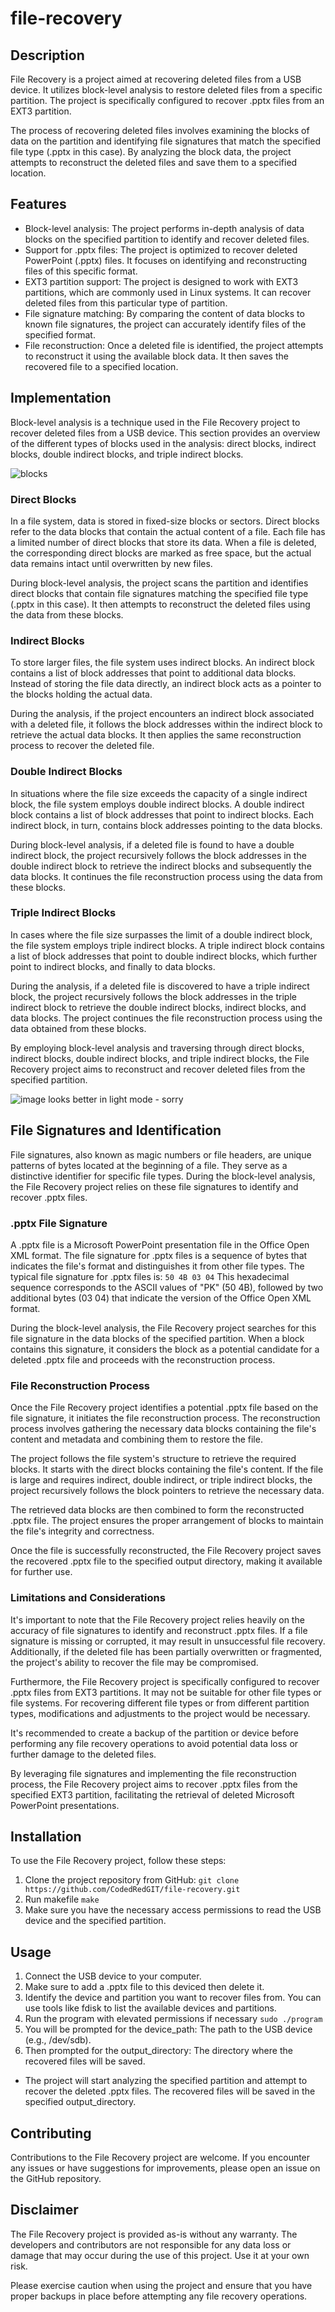 # file-recovery
## Description
File Recovery is a project aimed at recovering deleted files from a USB device. It utilizes block-level analysis to restore deleted files from a specific partition. The project is specifically configured to recover .pptx files from an EXT3 partition.

The process of recovering deleted files involves examining the blocks of data on the partition and identifying file signatures that match the specified file type (.pptx in this case). By analyzing the block data, the project attempts to reconstruct the deleted files and save them to a specified location.

## Features
- Block-level analysis: The project performs in-depth analysis of data blocks on the specified partition to identify and recover deleted files.
- Support for .pptx files: The project is optimized to recover deleted PowerPoint (.pptx) files. It focuses on identifying and reconstructing files of this specific format.
- EXT3 partition support: The project is designed to work with EXT3 partitions, which are commonly used in Linux systems. It can recover deleted files from this particular type of partition.
- File signature matching: By comparing the content of data blocks to known file signatures, the project can accurately identify files of the specified format.
- File reconstruction: Once a deleted file is identified, the project attempts to reconstruct it using the available block data. It then saves the recovered file to a specified location.

## Implementation
Block-level analysis is a technique used in the File Recovery project to recover deleted files from a USB device. This section provides an overview of the different types of blocks used in the analysis: direct blocks, indirect blocks, double indirect blocks, and triple indirect blocks.

![blocks](/assets/blocks.png)

### Direct Blocks
In a file system, data is stored in fixed-size blocks or sectors. Direct blocks refer to the data blocks that contain the actual content of a file. Each file has a limited number of direct blocks that store its data. When a file is deleted, the corresponding direct blocks are marked as free space, but the actual data remains intact until overwritten by new files.

During block-level analysis, the project scans the partition and identifies direct blocks that contain file signatures matching the specified file type (.pptx in this case). It then attempts to reconstruct the deleted files using the data from these blocks.

### Indirect Blocks
To store larger files, the file system uses indirect blocks. An indirect block contains a list of block addresses that point to additional data blocks. Instead of storing the file data directly, an indirect block acts as a pointer to the blocks holding the actual data.

During the analysis, if the project encounters an indirect block associated with a deleted file, it follows the block addresses within the indirect block to retrieve the actual data blocks. It then applies the same reconstruction process to recover the deleted file.

### Double Indirect Blocks
In situations where the file size exceeds the capacity of a single indirect block, the file system employs double indirect blocks. A double indirect block contains a list of block addresses that point to indirect blocks. Each indirect block, in turn, contains block addresses pointing to the data blocks.

During block-level analysis, if a deleted file is found to have a double indirect block, the project recursively follows the block addresses in the double indirect block to retrieve the indirect blocks and subsequently the data blocks. It continues the file reconstruction process using the data from these blocks.

### Triple Indirect Blocks
In cases where the file size surpasses the limit of a double indirect block, the file system employs triple indirect blocks. A triple indirect block contains a list of block addresses that point to double indirect blocks, which further point to indirect blocks, and finally to data blocks.

During the analysis, if a deleted file is discovered to have a triple indirect block, the project recursively follows the block addresses in the triple indirect block to retrieve the double indirect blocks, indirect blocks, and data blocks. The project continues the file reconstruction process using the data obtained from these blocks.

By employing block-level analysis and traversing through direct blocks, indirect blocks, double indirect blocks, and triple indirect blocks, the File Recovery project aims to reconstruct and recover deleted files from the specified partition.

![image looks better in light mode - sorry](/assets/block-design.png)

## File Signatures and Identification
File signatures, also known as magic numbers or file headers, are unique patterns of bytes located at the beginning of a file. They serve as a distinctive identifier for specific file types. During the block-level analysis, the File Recovery project relies on these file signatures to identify and recover .pptx files.

### .pptx File Signature
A .pptx file is a Microsoft PowerPoint presentation file in the Office Open XML format. The file signature for .pptx files is a sequence of bytes that indicates the file's format and distinguishes it from other file types. The typical file signature for .pptx files is:
`50 4B 03 04`
This hexadecimal sequence corresponds to the ASCII values of "PK" (50 4B), followed by two additional bytes (03 04) that indicate the version of the Office Open XML format.

During the block-level analysis, the File Recovery project searches for this file signature in the data blocks of the specified partition. When a block contains this signature, it considers the block as a potential candidate for a deleted .pptx file and proceeds with the reconstruction process.

### File Reconstruction Process
Once the File Recovery project identifies a potential .pptx file based on the file signature, it initiates the file reconstruction process. The reconstruction process involves gathering the necessary data blocks containing the file's content and metadata and combining them to restore the file.

The project follows the file system's structure to retrieve the required blocks. It starts with the direct blocks containing the file's content. If the file is large and requires indirect, double indirect, or triple indirect blocks, the project recursively follows the block pointers to retrieve the necessary data.

The retrieved data blocks are then combined to form the reconstructed .pptx file. The project ensures the proper arrangement of blocks to maintain the file's integrity and correctness.

Once the file is successfully reconstructed, the File Recovery project saves the recovered .pptx file to the specified output directory, making it available for further use.

### Limitations and Considerations
It's important to note that the File Recovery project relies heavily on the accuracy of file signatures to identify and reconstruct .pptx files. If a file signature is missing or corrupted, it may result in unsuccessful file recovery. Additionally, if the deleted file has been partially overwritten or fragmented, the project's ability to recover the file may be compromised.

Furthermore, the File Recovery project is specifically configured to recover .pptx files from EXT3 partitions. It may not be suitable for other file types or file systems. For recovering different file types or from different partition types, modifications and adjustments to the project would be necessary.

It's recommended to create a backup of the partition or device before performing any file recovery operations to avoid potential data loss or further damage to the deleted files.

By leveraging file signatures and implementing the file reconstruction process, the File Recovery project aims to recover .pptx files from the specified EXT3 partition, facilitating the retrieval of deleted Microsoft PowerPoint presentations.

## Installation
To use the File Recovery project, follow these steps:

1. Clone the project repository from GitHub: `git clone https://github.com/CodedRedGIT/file-recovery.git`
2. Run makefile `make`
3. Make sure you have the necessary access permissions to read the USB device and the specified partition.

## Usage
1. Connect the USB device to your computer.
2. Make sure to add a .pptx file to this deviced then delete it.
3. Identify the device and partition you want to recover files from. You can use tools like fdisk to list the available devices and partitions.
4. Run the program with elevated permissions if necessary `sudo ./program`
5. You will be prompted for the device_path: The path to the USB device (e.g., /dev/sdb).
6. Then prompted for the output_directory: The directory where the recovered files will be saved.

- The project will start analyzing the specified partition and attempt to recover the deleted .pptx files. The recovered files will be saved in the specified output_directory.

## Contributing
Contributions to the File Recovery project are welcome. If you encounter any issues or have suggestions for improvements, please open an issue on the GitHub repository.

## Disclaimer
The File Recovery project is provided as-is without any warranty. The developers and contributors are not responsible for any data loss or damage that may occur during the use of this project. Use it at your own risk.

Please exercise caution when using the project and ensure that you have proper backups in place before attempting any file recovery operations.
